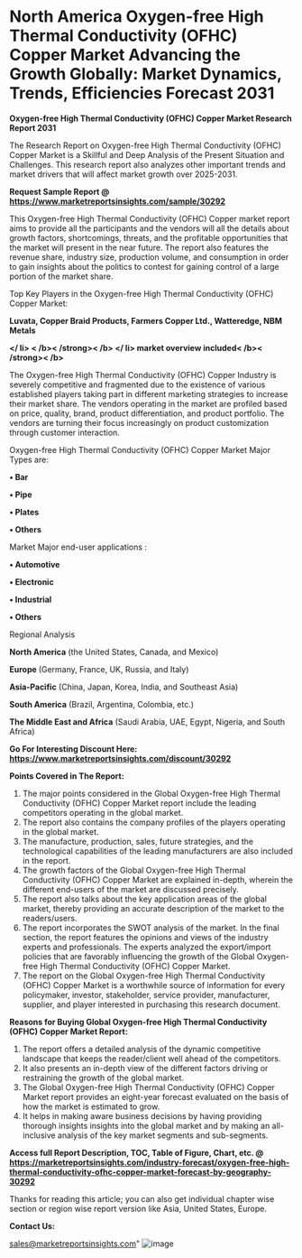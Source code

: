 # North America Oxygen-free High Thermal Conductivity (OFHC) Copper Market Advancing the Growth Globally: Market Dynamics, Trends, Efficiencies Forecast 2031

<strong>Oxygen-free High Thermal Conductivity (OFHC) Copper Market Research Report 2031</strong>

The Research Report on Oxygen-free High Thermal Conductivity (OFHC) Copper Market is a Skillful and Deep Analysis of the Present Situation and Challenges. This research report also analyzes other important trends and market drivers that will affect market growth over 2025-2031.

<strong>Request Sample Report @ <a href=https://www.marketreportsinsights.com/sample/30292>https://www.marketreportsinsights.com/sample/30292</a></strong>

This Oxygen-free High Thermal Conductivity (OFHC) Copper market report aims to provide all the participants and the vendors will all the details about growth factors, shortcomings, threats, and the profitable opportunities that the market will present in the near future. The report also features the revenue share, industry size, production volume, and consumption in order to gain insights about the politics to contest for gaining control of a large portion of the market share.

Top Key Players in the Oxygen-free High Thermal Conductivity (OFHC) Copper Market:

<strong>Luvata, Copper Braid Products, Farmers Copper Ltd., Watteredge, NBM Metals</strong>

<Strong></ li> < /b>< /strong>< /b> </ li> market overview included< /b>< /strong>< /b></Strong>

The Oxygen-free High Thermal Conductivity (OFHC) Copper Industry is severely competitive and fragmented due to the existence of various established players taking part in different marketing strategies to increase their market share. The vendors operating in the market are profiled based on price, quality, brand, product differentiation, and product portfolio. The vendors are turning their focus increasingly on product customization through customer interaction.

Oxygen-free High Thermal Conductivity (OFHC) Copper Market Major Types are:

<strong>• Bar

• Pipe

• Plates

• Others</strong>

Market Major end-user applications :

<strong>• Automotive

• Electronic

• Industrial

• Others</strong>

Regional Analysis

</u><strong><b>North America</b></strong> (the United States, Canada, and Mexico)

<strong><b>Europe </b></strong>(Germany, France, UK, Russia, and Italy)

<strong><b>Asia-Pacific</b></strong> (China, Japan, Korea, India, and Southeast Asia)

<strong><b>South America</b></strong> (Brazil, Argentina, Colombia, etc.)

<strong><b>The Middle East and Africa</b></strong> (Saudi Arabia, UAE, Egypt, Nigeria, and South Africa)

<strong>Go For Interesting Discount Here: <a href=https://www.marketreportsinsights.com/discount/30292>https://www.marketreportsinsights.com/discount/30292</a></strong>

<strong>Points Covered in The Report:</strong>
<ol>
  <li>The major points considered in the Global Oxygen-free High Thermal Conductivity (OFHC) Copper Market report include the leading competitors operating in the global market.</li>
  <li>The report also contains the company profiles of the players operating in the global market.</li>
  <li>The manufacture, production, sales, future strategies, and the technological capabilities of the leading manufacturers are also included in the report.</li>
  <li>The growth factors of the Global Oxygen-free High Thermal Conductivity (OFHC) Copper Market are explained in-depth, wherein the different end-users of the market are discussed precisely.</li>
  <li>The report also talks about the key application areas of the global market, thereby providing an accurate description of the market to the readers/users.</li>
  <li>The report incorporates the SWOT analysis of the market. In the final section, the report features the opinions and views of the industry experts and professionals. The experts analyzed the export/import policies that are favorably influencing the growth of the Global Oxygen-free High Thermal Conductivity (OFHC) Copper Market.</li>
  <li>The report on the Global Oxygen-free High Thermal Conductivity (OFHC) Copper Market is a worthwhile source of information for every policymaker, investor, stakeholder, service provider, manufacturer, supplier, and player interested in purchasing this research document.</li>
</ol>
<strong>Reasons for Buying Global Oxygen-free High Thermal Conductivity (OFHC) Copper Market Report:</strong>

<ol>
  <li>The report offers a detailed analysis of the dynamic competitive landscape that keeps the reader/client well ahead of the competitors.</li>
  <li>It also presents an in-depth view of the different factors driving or restraining the growth of the global market.</li>
  <li>The Global Oxygen-free High Thermal Conductivity (OFHC) Copper Market report provides an eight-year forecast evaluated on the basis of how the market is estimated to grow.</li>
  <li>It helps in making aware business decisions by having providing thorough insights insights into the global market and by making an all-inclusive analysis of the key market segments and sub-segments.</li>
</ol>
<strong>Access full Report Description, TOC, Table of Figure, Chart, etc. @ <a href=https://marketreportsinsights.com/industry-forecast/oxygen-free-high-thermal-conductivity-ofhc-copper-market-forecast-by-geography-30292>https://marketreportsinsights.com/industry-forecast/oxygen-free-high-thermal-conductivity-ofhc-copper-market-forecast-by-geography-30292</a></strong>


Thanks for reading this article; you can also get individual chapter wise section or region wise report version like Asia, United States, Europe.

<strong>Contact Us:</strong>

sales@marketreportsinsights.com"
![image](https://github.com/user-attachments/assets/725f5dae-aaeb-439f-914b-c6c1b4fd5377)

